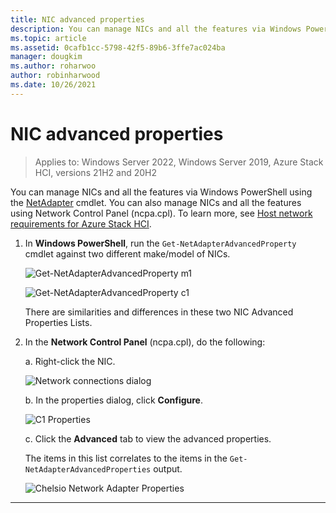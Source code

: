 ```yaml
---
title: NIC advanced properties
description: You can manage NICs and all the features via Windows PowerShell or the Network Control Panel.
ms.topic: article
ms.assetid: 0cafb1cc-5798-42f5-89b6-3ffe7ac024ba
manager: dougkim
ms.author: roharwoo
author: robinharwood
ms.date: 10/26/2021
---
```


# NIC advanced properties

>Applies to: Windows Server 2022, Windows Server 2019, Azure Stack HCI, versions 21H2 and 20H2

You can manage NICs and all the features via Windows PowerShell using the [NetAdapter](/powershell/module/netadapter/) cmdlet.  You can also manage NICs and all the features using Network Control Panel (ncpa.cpl). To learn more, see [Host network requirements for Azure Stack HCI](/azure-stack/hci/concepts/host-network-requirements).

1. In **Windows PowerShell**, run the `Get‑NetAdapterAdvancedProperty` cmdlet against two different make/model of NICs.

   ![Get-NetAdapterAdvancedProperty m1](../../media/network-offload-and-optimization/Get-NetAdapterAdvancedProperty-m1.png)

   ![Get-NetAdapterAdvancedProperty c1](../../media/network-offload-and-optimization/Get-NetAdapterAdvancedProperty-c1.png)

   There are similarities and differences in these two NIC Advanced Properties Lists.

2. In the **Network Control Panel** (ncpa.cpl), do the following:

   a. Right-click the NIC.

   ![Network connections dialog](../../media/network-offload-and-optimization/network-connections-dialog.png)

   b. In the properties dialog, click **Configure**.

    ![C1 Properties](../../media/network-offload-and-optimization/c1-properties.png)

   c. Click the **Advanced** tab to view the advanced properties.<p>The items in this list correlates to the items in the `Get-NetAdapterAdvancedProperties` output.

   ![Chelsio Network Adapter Properties](../../media/network-offload-and-optimization/chelsio-network-adapter-properties.png)

---
